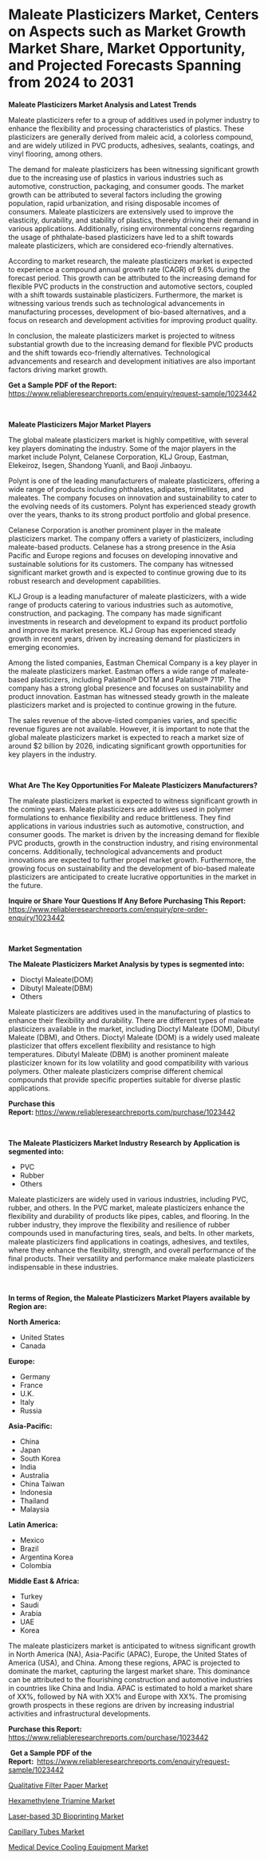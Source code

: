 <p><h1>Maleate Plasticizers Market, Centers on Aspects such as Market Growth Market Share, Market Opportunity, and Projected Forecasts Spanning from 2024 to 2031</h1></p><p><strong>Maleate Plasticizers Market Analysis and Latest Trends</strong></p>
<p><p>Maleate plasticizers refer to a group of additives used in polymer industry to enhance the flexibility and processing characteristics of plastics. These plasticizers are generally derived from maleic acid, a colorless compound, and are widely utilized in PVC products, adhesives, sealants, coatings, and vinyl flooring, among others.</p><p>The demand for maleate plasticizers has been witnessing significant growth due to the increasing use of plastics in various industries such as automotive, construction, packaging, and consumer goods. The market growth can be attributed to several factors including the growing population, rapid urbanization, and rising disposable incomes of consumers. Maleate plasticizers are extensively used to improve the elasticity, durability, and stability of plastics, thereby driving their demand in various applications. Additionally, rising environmental concerns regarding the usage of phthalate-based plasticizers have led to a shift towards maleate plasticizers, which are considered eco-friendly alternatives.</p><p>According to market research, the maleate plasticizers market is expected to experience a compound annual growth rate (CAGR) of 9.6% during the forecast period. This growth can be attributed to the increasing demand for flexible PVC products in the construction and automotive sectors, coupled with a shift towards sustainable plasticizers. Furthermore, the market is witnessing various trends such as technological advancements in manufacturing processes, development of bio-based alternatives, and a focus on research and development activities for improving product quality.</p><p>In conclusion, the maleate plasticizers market is projected to witness substantial growth due to the increasing demand for flexible PVC products and the shift towards eco-friendly alternatives. Technological advancements and research and development initiatives are also important factors driving market growth.</p></p>
<p><strong>Get a Sample PDF of the Report:&nbsp;</strong> <a href="https://www.reliableresearchreports.com/enquiry/request-sample/1023442">https://www.reliableresearchreports.com/enquiry/request-sample/1023442</a></p>
<p>&nbsp;</p>
<p><strong>Maleate Plasticizers Major Market Players</strong></p>
<p><p>The global maleate plasticizers market is highly competitive, with several key players dominating the industry. Some of the major players in the market include Polynt, Celanese Corporation, KLJ Group, Eastman, Elekeiroz, Isegen, Shandong Yuanli, and Baoji Jinbaoyu.</p><p>Polynt is one of the leading manufacturers of maleate plasticizers, offering a wide range of products including phthalates, adipates, trimellitates, and maleates. The company focuses on innovation and sustainability to cater to the evolving needs of its customers. Polynt has experienced steady growth over the years, thanks to its strong product portfolio and global presence.</p><p>Celanese Corporation is another prominent player in the maleate plasticizers market. The company offers a variety of plasticizers, including maleate-based products. Celanese has a strong presence in the Asia Pacific and Europe regions and focuses on developing innovative and sustainable solutions for its customers. The company has witnessed significant market growth and is expected to continue growing due to its robust research and development capabilities.</p><p>KLJ Group is a leading manufacturer of maleate plasticizers, with a wide range of products catering to various industries such as automotive, construction, and packaging. The company has made significant investments in research and development to expand its product portfolio and improve its market presence. KLJ Group has experienced steady growth in recent years, driven by increasing demand for plasticizers in emerging economies.</p><p>Among the listed companies, Eastman Chemical Company is a key player in the maleate plasticizers market. Eastman offers a wide range of maleate-based plasticizers, including Palatinol® DOTM and Palatinol® 711P. The company has a strong global presence and focuses on sustainability and product innovation. Eastman has witnessed steady growth in the maleate plasticizers market and is projected to continue growing in the future.</p><p>The sales revenue of the above-listed companies varies, and specific revenue figures are not available. However, it is important to note that the global maleate plasticizers market is expected to reach a market size of around $2 billion by 2026, indicating significant growth opportunities for key players in the industry.</p></p>
<p>&nbsp;</p>
<p><strong>What Are The Key Opportunities For Maleate Plasticizers Manufacturers?</strong></p>
<p><p>The maleate plasticizers market is expected to witness significant growth in the coming years. Maleate plasticizers are additives used in polymer formulations to enhance flexibility and reduce brittleness. They find applications in various industries such as automotive, construction, and consumer goods. The market is driven by the increasing demand for flexible PVC products, growth in the construction industry, and rising environmental concerns. Additionally, technological advancements and product innovations are expected to further propel market growth. Furthermore, the growing focus on sustainability and the development of bio-based maleate plasticizers are anticipated to create lucrative opportunities in the market in the future.</p></p>
<p><strong>Inquire or Share Your Questions If Any Before Purchasing This Report:</strong> <a href="https://www.reliableresearchreports.com/enquiry/pre-order-enquiry/1023442">https://www.reliableresearchreports.com/enquiry/pre-order-enquiry/1023442</a></p>
<p>&nbsp;</p>
<p><strong>Market Segmentation</strong></p>
<p><strong>The Maleate Plasticizers Market Analysis by types is segmented into:</strong></p>
<p><ul><li>Dioctyl Maleate(DOM)</li><li>Dibutyl Maleate(DBM)</li><li>Others</li></ul></p>
<p><p>Maleate plasticizers are additives used in the manufacturing of plastics to enhance their flexibility and durability. There are different types of maleate plasticizers available in the market, including Dioctyl Maleate (DOM), Dibutyl Maleate (DBM), and Others. Dioctyl Maleate (DOM) is a widely used maleate plasticizer that offers excellent flexibility and resistance to high temperatures. Dibutyl Maleate (DBM) is another prominent maleate plasticizer known for its low volatility and good compatibility with various polymers. Other maleate plasticizers comprise different chemical compounds that provide specific properties suitable for diverse plastic applications.</p></p>
<p><strong>Purchase this Report:&nbsp;</strong><a href="https://www.reliableresearchreports.com/purchase/1023442">https://www.reliableresearchreports.com/purchase/1023442</a></p>
<p>&nbsp;</p>
<p><strong>The Maleate Plasticizers Market Industry Research by Application is segmented into:</strong></p>
<p><ul><li>PVC</li><li>Rubber</li><li>Others</li></ul></p>
<p><p>Maleate plasticizers are widely used in various industries, including PVC, rubber, and others. In the PVC market, maleate plasticizers enhance the flexibility and durability of products like pipes, cables, and flooring. In the rubber industry, they improve the flexibility and resilience of rubber compounds used in manufacturing tires, seals, and belts. In other markets, maleate plasticizers find applications in coatings, adhesives, and textiles, where they enhance the flexibility, strength, and overall performance of the final products. Their versatility and performance make maleate plasticizers indispensable in these industries.</p></p>
<p>&nbsp;</p>
<p><strong>In terms of Region, the Maleate Plasticizers Market Players available by Region are:</strong></p>
<p>
    <p> <strong> North America: </strong>
        <ul>
            <li>United States</li>
            <li>Canada</li>
        </ul>
        </p> 
    <p> <strong> Europe: </strong>
        <ul>
            <li>Germany</li>
            <li>France</li>
            <li>U.K.</li>
            <li>Italy</li>
            <li>Russia</li>
        </ul>
        </p> 
    <p> <strong> Asia-Pacific: </strong>
        <ul>
            <li>China</li>
            <li>Japan</li>
            <li>South Korea</li>
            <li>India</li>
            <li>Australia</li>
            <li>China Taiwan</li>
            <li>Indonesia</li>
            <li>Thailand</li>
            <li>Malaysia</li>
        </ul>
        </p> 
    <p> <strong> Latin America: </strong>
        <ul>
            <li>Mexico</li>
            <li>Brazil</li>
            <li>Argentina Korea</li>
            <li>Colombia</li>
        </ul>
        </p> 
    <p> <strong> Middle East & Africa: </strong>
        <ul>
            <li>Turkey</li>
            <li>Saudi</li>
            <li>Arabia</li>
            <li>UAE</li>
            <li>Korea</li>
        </ul>
    </p>
    </p>
<p><p>The maleate plasticizers market is anticipated to witness significant growth in North America (NA), Asia-Pacific (APAC), Europe, the United States of America (USA), and China. Among these regions, APAC is projected to dominate the market, capturing the largest market share. This dominance can be attributed to the flourishing construction and automotive industries in countries like China and India. APAC is estimated to hold a market share of XX%, followed by NA with XX% and Europe with XX%. The promising growth prospects in these regions are driven by increasing industrial activities and infrastructural developments.</p></p>
<p><strong>Purchase this Report: </strong><a href="https://www.reliableresearchreports.com/purchase/1023442">https://www.reliableresearchreports.com/purchase/1023442</a></p>
<p>&nbsp;<strong>Get a Sample PDF of the Report:&nbsp;&nbsp;</strong><a href="https://www.reliableresearchreports.com/enquiry/request-sample/1023442">https://www.reliableresearchreports.com/enquiry/request-sample/1023442</a></p>
<p><strong></strong></p>
<p><p><a href="https://www.linkedin.com/pulse/qualitative-filter-paper-market-size-furnishes-valuable-nwu5e?trackingId=VOt4uTqhS06ZJOi6BQeVRg%3D%3D">Qualitative Filter Paper Market</a></p><p><a href="https://www.linkedin.com/pulse/global-hexamethylene-triamine-market-size-trends-insights-synge?trackingId=Hh%2FLKFZpT5Wgs5FtBmB4dQ%3D%3D">Hexamethylene Triamine Market</a></p><p><a href="https://medium.com/@jenniferwhite656/decoding-laser-based-3d-bioprinting-market-metrics-market-share-trends-and-growth-patterns-d4f1373e3052">Laser-based 3D Bioprinting Market</a></p><p><a href="https://www.linkedin.com/pulse/capillary-tubes-market-research-report-forecasted-period-edfqe?trackingId=sQD63iGaQbiTe7Pye3d2aQ%3D%3D">Capillary Tubes Market</a></p><p><a href="https://medium.com/@jenniferwhite656/medical-device-cooling-equipment-market-analysis-and-sze-forecasted-for-period-from-2024-to-2031-325b9f901aba">Medical Device Cooling Equipment Market</a></p></p>